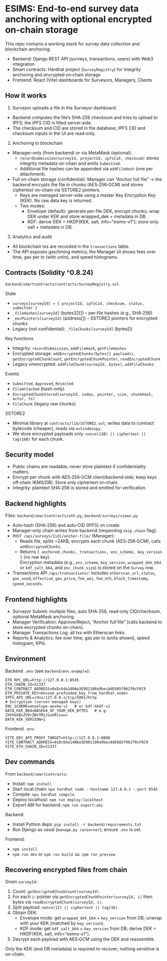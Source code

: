 # ESIMS: End‑to‑end survey data anchoring with optional encrypted on‑chain storage

This repo contains a working stack for survey data collection and blockchain anchoring:
- Backend: Django REST API (surveys, transactions, users) with Web3 integration
- Smart contracts: Hardhat project (`SurveyRegistry`) for integrity anchoring and encrypted on‑chain storage
- Frontend: React (Vite) dashboards for Surveyors, Managers, Clients

## How it works
1) Surveyor uploads a file in the Surveyor dashboard.
- Backend computes the file’s SHA‑256 checksum and tries to upload to IPFS; the IPFS CID is filled server‑side.
- The checksum and CID are stored in the database; IPFS CID and checksum inputs in the UI are read‑only.

2) Anchoring to blockchain
- Manager-only (from backend) or via MetaMask (optional):
  - `recordSubmission(surveyId, projectId, ipfsCid, checksum)` stores integrity metadata on-chain and emits `Submitted`.
  - Additional file hashes can be appended via `addFileHash` (one per attachment).
- Full on-chain storage (confidential): Manager can “Anchor full file” → the backend encrypts the file in chunks (AES‑256‑GCM) and stores ciphertext on-chain via SSTORE2 pointers.
  - Keys are managed server-side using a master Key Encryption Key (KEK). No raw data key is returned.
  - Two modes:
    - Envelope (default): generate per-file DEK, encrypt chunks; wrap DEK under KEK and store wrapped_dek + metadata in DB.
    - KDF: derive DEK = HKDF(KEK, salt, info="esims-v1"); store only salt + metadata in DB.  

3) Analytics and audit
- All blockchain txs are recorded in the `transactions` table.
- The API exposes gas/timing metrics; the Manager UI shows fees over time, gas per tx (with units), and speed histograms.

## Contracts (Solidity ^0.8.24)
`backend/smartcontracts/contracts/SurveyRegistry.sol`

State
- `surveys[surveyId] = { projectId, ipfsCid, checksum, status, submitter }`
- `_fileHashes[surveyId]` (bytes32[]) – per‑file hashes (e.g., SHA‑256)
- `_encPointers[surveyId]` (address[]) – SSTORE2 pointers for encrypted chunks
- Legacy (not confidential): `_fileChunks[surveyId]` (bytes[])

Key functions
- Integrity: `recordSubmission`, `addFileHash`, `getFileHashes`
- Encrypted storage: `addEncryptedChunks(bytes[] payloads)`, `getEncryptedChunkCount`, `getEncryptedChunkPointer`, `readEncryptedChunk`
- Legacy unencrypted: `addFileChunk(surveyId, bytes)`, `addFileChunks`

Events
- `Submitted`, `Approved`, `Rejected`
- `FileAttached` (hash-only)
- `EncryptedChunkStored(surveyId, index, pointer, size, chunkHash, actor, ts)`
- `FileChunk` (legacy raw chunks)

SSTORE2
- Minimal library at `contracts/lib/SSTORE2.sol`; writes data to contract bytecode (cheaper), reads via `extcodecopy`.
- We store encrypted payloads only: `nonce(12B) || ciphertext || tag(16B)` for each chunk.

## Security model
- Public chains are readable; never store plaintext if confidentiality matters.
- Encrypt per chunk with AES‑256‑GCM client/backend‑side; keep keys off‑chain (KMS/DB). Store only ciphertext on‑chain.
- Integrity: plaintext SHA‑256 is stored and emitted for verification.

## Backend highlights
Files: `backend/smartcontracts/eth.py`, `backend/surveys/views.py`
- Auto‑hash (SHA‑256) and auto‑CID (IPFS) on create.
- Manager‑only chain writes from backend (respecting `skip_chain` flag).
- `POST /api/surveys/{id}/anchor-file/` (Manager):
  - Reads file, splits ~24KB, encrypts each chunk (AES‑256‑GCM), calls `addEncryptedChunks`.
  - Returns `{ anchored_chunks, transactions, enc_scheme, key_version }` (no raw key).  
    Encryption metadata (e.g., `enc_scheme`, `key_version`, `wrapped_dek_b64` or `kdf_salt_b64`, and `enc_chunk_size`) is stored on the `Survey` row.
- Transactions API `/api/transactions/`: includes `etherscan_url`, `status`, `gas_used`, `effective_gas_price`, `fee_wei`, `fee_eth`, `block_timestamp`, `speed_seconds`.

## Frontend highlights
- Surveyor Submit: multiple files, auto SHA‑256, read‑only CID/checksum, optional MetaMask anchoring.
- Manager Verification: Approve/Reject, “Anchor full file” (calls backend to store encrypted chunks on-chain).
- Manager Transactions Log: all txs with Etherscan links.
- Reports & Analytics: fee over time, gas per tx (units shown), speed histogram, KPIs.

## Environment
Backend `.env` (see `backend/env.example`):
```
ETH_RPC_URL=http://127.0.0.1:8545
ETH_CHAIN_ID=31337
ETH_CONTRACT_ADDRESS=0xDc64a140Aa3E981100a9becA4E685f962f0cF6C9
ETH_PRIVATE_KEY=0x<one_prefunded_key_from_hardhat_node>
IPFS_API_URL=/dns/127.0.0.1/tcp/5001/http
# Encryption (server-managed keys)
ENC_SCHEME=envelope-aeskw-v1   # or kdf-hkdf-v1
DATA_KEK_B64=BASE64_OF_YOUR_KEK_BYTES   # e.g. ZXhhbXBsZV9rZWtfMzJieXRlcw==
DATA_KEK_VERSION=1
```

Frontend `.env`:
```
VITE_DEV_API_PROXY_TARGET=http://127.0.0.1:8000
VITE_CONTRACT_ADDRESS=0xDc64a140Aa3E981100a9becA4E685f962f0cF6C9
VITE_ETH_CHAIN_ID=31337
```

## Dev commands
From `backend/smartcontracts`:
- Install: `npm install`
- Start local chain: `npx hardhat node --hostname 127.0.0.1 --port 8545`
- Compile: `npx hardhat compile`
- Deploy localhost: `npm run deploy:localhost`
- Export ABI for backend: `npm run export:abi`

Backend:
- Install Python deps: `pip install -r backend/requirements.txt`
- Run Django as usual (`manage.py runserver`); ensure `.env` is set.

Frontend:
- `npm install`
- `npm run dev` or `npm run build && npm run preview`

## Recovering encrypted files from chain
Given `surveyId`:
1) Count: `getEncryptedChunkCount(surveyId)`.
2) For each `i`: pointer via `getEncryptedChunkPointer(surveyId, i)` then bytes via `readEncryptedChunk(surveyId, i)`.
3) Split payload: `nonce(12) || ciphertext || tag(16)`.
4) Obtain DEK:
   - Envelope mode: get `wrapped_dek_b64` + `key_version` from DB; unwrap with your KEK (matched by `key_version`).
   - KDF mode: get `kdf_salt_b64` + `key_version` from DB; derive DEK = HKDF(KEK, salt, info="esims-v1").
5) Decrypt each payload with AES‑GCM using the DEK and reassemble.

Only the KEK (and DB metadata) is required to recover; nothing sensitive is on-chain.
